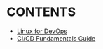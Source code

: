 # CONTENTS

- [Linux for DevOps](linux/linux_devops_guide.md)
- [CI/CD Fundamentals Guide](CI-CD\cicd-fundamentals-guide.md)
